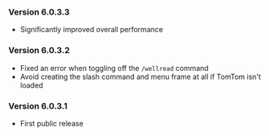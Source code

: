 ### Version 6.0.3.3

* Significantly improved overall performance

### Version 6.0.3.2

* Fixed an error when toggling off the `/wellread` command
* Avoid creating the slash command and menu frame at all if TomTom isn't loaded

### Version 6.0.3.1

* First public release
